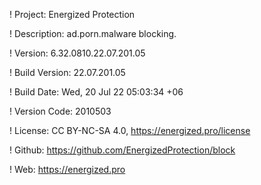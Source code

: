 ! Project: Energized Protection

! Description: ad.porn.malware blocking.

! Version: 6.32.0810.22.07.201.05

! Build Version: 22.07.201.05

! Build Date: Wed, 20 Jul 22 05:03:34 +06

! Version Code: 2010503

! License: CC BY-NC-SA 4.0, https://energized.pro/license

! Github: https://github.com/EnergizedProtection/block

! Web: https://energized.pro
